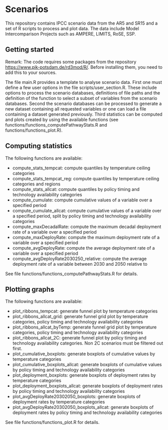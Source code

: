 # Scenarios

This repository contains IPCC scenario data from the AR5 and SR15 and a set of R scripts to process and plot data.
The data include Model Intercomparison Projects such as AMPERE, LIMITS, RoSE, SSP.

## Getting started
Remark: The code requires some packages from the repository https://www.pik-potsdam.de/rd3mod/R/. Before installing them, you need to add this to your sources.

The file main.R provides a template to analyse scenario data.
First one must define a few user options in the file scripts/user_section.R.
These include options to process the scenario databases, definitions of file paths and the definition of the function to select a subset of variables from the scenario databases. 
Second the scenario databases can be processed to generate a new dataset containing all requested variables or one can load a file containing a dataset generated previously.
Third statistics can be computed and plots created by using the available functions (see functions/functions_computePathwayStats.R and functions/functions_plot.R).

## Computing statistics
The following functions are available:

* compute_stats_tempcat: compute quantiles by temperature ceiling categories
* compute_stats_tempcat_reg: compute quantiles by temperature ceiling categories and regions
* compute_stats_allcat: compute quantiles by policy timing and technology availability categories
* compute_cumulate: compute cumulative values of a variable over a specified period 
* compute_cumulate_allcat: compute cumulative values of a variable over a specified period, split by policy timing and technology availability categories
* compute_maxDecadalRate: compute the maximum decadal deployment rate of a variable over a specified period
* compute_maxDeployRate: compute the maximum deployment rate of a variable over a specified period
* compute_avgDeployRate: compute the average deployment rate of a variable over a specified period
* compute_avgDeployRate2030250_relative: compute the average deployment rate of a variable between 2030 and 2050 relative to

See file functions/functions_computePathwayStats.R for details.

## Plotting graphs
The following functions are available:

* plot_ribbons_tempcat: generate funnel plot by temperature categories
* plot_ribbons_allcat_grid: generate funnel grid plot by temperature categories, policy timing and technology availability categories
* plot_ribbons_allcat_byTemp: generate funnel grid plot by temperature categories, policy timing and technology availability categories
* plot_ribbons_allcat_2C: generate funnel plot by policy timing and technology availability categories. Non 2C scenarios must be filtered out first.
* plot_cumulative_boxplots: generate boxplots of cumulative values by temperature categories
* plot_cumulative_boxplots_allcat: generate boxplots of cumulative values by policy timing and technology availability categories
* plot_deployment_boxplots: generate boxplots of deployment rates by temperature categories
* plot_deployment_boxplots_allcat: generate boxplots of deployment rates by policy timing and technology availability categories
* plot_avgDeployRate20302050_boxplots: generate boxplots of deployment rates by temperature categories
* plot_avgDeployRate20302050_boxplots_allcat: generate boxplots of deployment rates by policy timing and technology availability categories

See file functions/functions_plot.R for details.


